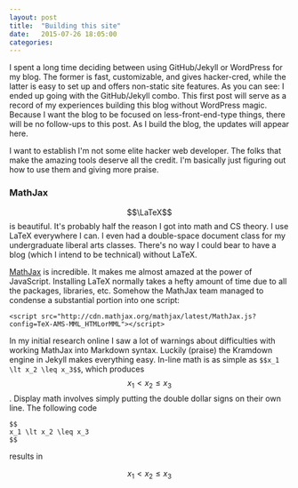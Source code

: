 ```yaml
---
layout: post
title:  "Building this site"
date:   2015-07-26 18:05:00
categories: 
---
```

I spent a long time deciding between using GitHub/Jekyll or WordPress for my blog.
The former is fast, customizable, and gives hacker-cred, while the latter is easy to set up and offers non-static site features.
As you can see: I ended up going with the GitHub/Jekyll combo.
This first post will serve as a record of my experiences building this blog without WordPress magic.
Because I want the blog to be focused on less-front-end-type things, there will be no follow-ups to this post.
As I build the blog, the updates will appear here.

I want to establish I'm not some elite hacker web developer.
The folks that make the amazing tools deserve all the credit.
I'm basically just figuring out how to use them and giving more praise.

### MathJax

$$\LaTeX$$ is beautiful.
It's probably half the reason I got into math and CS theory.
I use LaTeX everywhere I can.
I even had a double-space document class for my undergraduate liberal arts classes.
There's no way I could bear to have a blog (which I intend to be technical) without LaTeX.

[MathJax](http://www.mathjax.org/) is incredible.
It makes me almost amazed at the power of JavaScript.
Installing LaTeX normally takes a hefty amount of time due to all the packages, libraries, etc.
Somehow the MathJax team managed to condense a substantial portion into one script:

~~~
<script src="http://cdn.mathjax.org/mathjax/latest/MathJax.js?config=TeX-AMS-MML_HTMLorMML"></script>
~~~

In my initial research online I saw a lot of warnings about difficulties with working MathJax into Markdown syntax.
Luckily (praise) the Kramdown engine in Jekyll makes everything easy.
In-line math is as simple as `$$x_1 \lt x_2 \leq x_3$$`, which produces $$x_1 \lt x_2 \leq x_3$$.
Display math involves simply putting the double dollar signs on their own line.
The following code

~~~
$$
x_1 \lt x_2 \leq x_3
$$
~~~

results in

$$
x_1 \lt x_2 \leq x_3
$$

